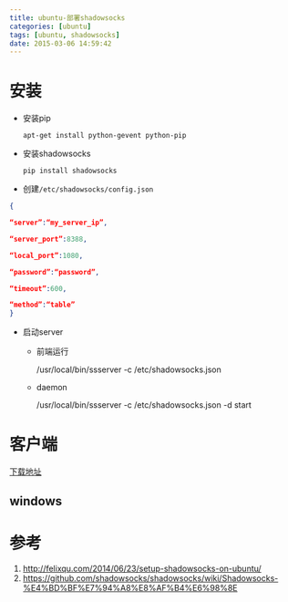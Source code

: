 ```yaml
---
title: ubuntu-部署shadowsocks
categories: [ubuntu]
tags: [ubuntu, shadowsocks]
date: 2015-03-06 14:59:42
---
```


# 安装

-   安装pip

        apt-get install python-gevent python-pip

-   安装shadowsocks

        pip install shadowsocks

-   创建`/etc/shadowsocks/config.json`

```json
{

“server”:“my_server_ip”,

“server_port”:8388,

“local_port”:1080,

“password”:“password”,

“timeout”:600,

“method”:“table”
}
```

- 启动server

    -   前端运行

        /usr/local/bin/ssserver -c /etc/shadowsocks.json

    -   daemon

        /usr/local/bin/ssserver -c /etc/shadowsocks.json -d start

# 客户端

[下载地址](https://github.com/clowwindy/shadowsocks/wiki/Ports-and-Clients)


## windows


# 参考

1.  <http://felixqu.com/2014/06/23/setup-shadowsocks-on-ubuntu/>
1.  <https://github.com/shadowsocks/shadowsocks/wiki/Shadowsocks-%E4%BD%BF%E7%94%A8%E8%AF%B4%E6%98%8E>
